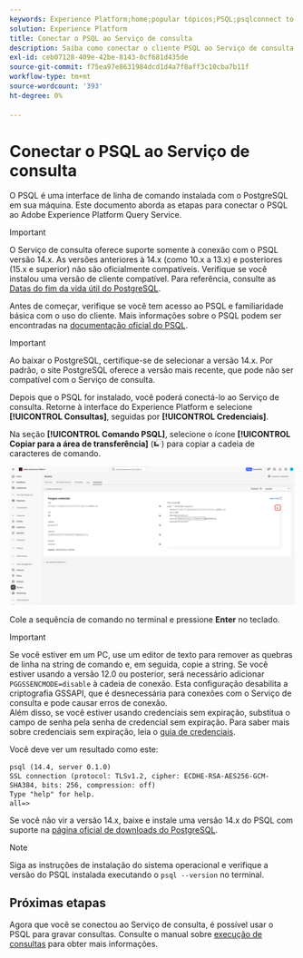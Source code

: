 ```yaml
---
keywords: Experience Platform;home;popular tópicos;PSQL;psqlconnect to query service;Query service;query service;
solution: Experience Platform
title: Conectar o PSQL ao Serviço de consulta
description: Saiba como conectar o cliente PSQL ao Serviço de consulta do Adobe Experience Platform, incluindo versões PostgreSQL compatíveis e instruções de configuração.
exl-id: ceb07128-409e-42be-8143-0cf681d435de
source-git-commit: f75ea97e8631984dcd1d4a7f8aff3c10cba7b11f
workflow-type: tm+mt
source-wordcount: '393'
ht-degree: 0%

---
```


# Conectar o PSQL ao Serviço de consulta

O PSQL é uma interface de linha de comando instalada com o PostgreSQL em sua máquina. Este documento aborda as etapas para conectar o PSQL ao Adobe Experience Platform Query Service.

>[!IMPORTANT]
>
>O Serviço de consulta oferece suporte somente à conexão com o PSQL versão 14.x. As versões anteriores à 14.x (como 10.x a 13.x) e posteriores (15.x e superior) não são oficialmente compatíveis. Verifique se você instalou uma versão de cliente compatível. Para referência, consulte as [Datas do fim da vida útil do PostgreSQL](https://endoflife.date/postgresql).

Antes de começar, verifique se você tem acesso ao PSQL e familiaridade básica com o uso do cliente. Mais informações sobre o PSQL podem ser encontradas na [documentação oficial do PSQL](https://www.postgresql.org/docs/current/app-psql.html).

>[!IMPORTANT]
>
>Ao baixar o PostgreSQL, certifique-se de selecionar a versão 14.x. Por padrão, o site PostgreSQL oferece a versão mais recente, que pode não ser compatível com o Serviço de consulta.

Depois que o PSQL for instalado, você poderá conectá-lo ao Serviço de consulta. Retorne à interface do Experience Platform e selecione **[!UICONTROL Consultas]**, seguidas por **[!UICONTROL Credenciais]**.

Na seção **[!UICONTROL Comando PSQL]**, selecione o ícone **[!UICONTROL Copiar para a área de transferência]** (![Ícone Copiar](/help/images/icons/copy.png)) para copiar a cadeia de caracteres de comando.

![A guia Credenciais do painel Consultas com o ícone copiar realçado.](../images/clients/psql/copy-credentials.png)

Cole a sequência de comando no terminal e pressione **Enter** no teclado.

>[!IMPORTANT]
>
>Se você estiver em um PC, use um editor de texto para remover as quebras de linha na string de comando e, em seguida, copie a string. Se você estiver usando a versão 12.0 ou posterior, será necessário adicionar `PGGSSENCMODE=disable` à cadeia de conexão. Esta configuração desabilita a criptografia GSSAPI, que é desnecessária para conexões com o Serviço de consulta e pode causar erros de conexão.<br>Além disso, se você estiver usando credenciais sem expiração, substitua o campo de senha pela senha de credencial sem expiração. Para saber mais sobre credenciais sem expiração, leia o [guia de credenciais](../ui/credentials.md).

Você deve ver um resultado como este:

```shell
psql (14.4, server 0.1.0)
SSL connection (protocol: TLSv1.2, cipher: ECDHE-RSA-AES256-GCM-SHA384, bits: 256, compression: off)
Type "help" for help.
all=>
```

Se você não vir a versão 14.x, baixe e instale uma versão 14.x do PSQL com suporte na [página oficial de downloads do PostgreSQL](https://www.postgresql.org/download/).

>[!NOTE]
>
>Siga as instruções de instalação do sistema operacional e verifique a versão do PSQL instalada executando o `psql --version` no terminal.

## Próximas etapas

Agora que você se conectou ao Serviço de consulta, é possível usar o PSQL para gravar consultas. Consulte o manual sobre [execução de consultas](../best-practices/writing-queries.md) para obter mais informações.

